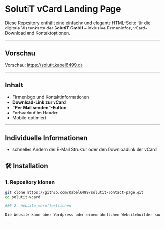 #  SolutiT vCard Landing Page

Diese Repository enthält eine einfache und elegante HTML-Seite für die digitale Visitenkarte der **SolutiT GmbH** – inklusive Firmeninfos, vCard-Download und Kontaktoptionen.

---

## Vorschau

Vorschau: https://solutit.kabel6499.de

---

## Inhalt

- Firmenlogo und Kontaktinformationen
- **Download-Link zur vCard**
- **"Per Mail senden"-Button**
- Farbverlauf im Header
- Mobile-optimiert

---
## Individuelle Informationen

- schnelles Ändern der E-Mail Struktur oder den Downloadlink der vCard

## 🛠️ Installation

### 1. Repository klonen

```bash
git clone https://github.com/Kabel6499/solutit-contact-page.git
cd solutit-vcard

### 2. Website veröffentlichen

Die Website kann über Wordpress oder einem ähnlichen Websitebuilder sowie einem Webserver wie Apache2 oder NGINX

---